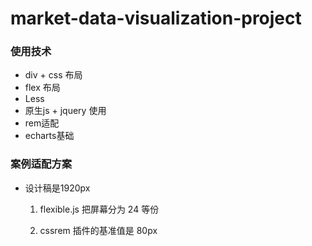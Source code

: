 # market-data-visualization-project
### 使用技术

- div + css 布局
- flex 布局
- Less
- 原生js + jquery 使用
- rem适配
- echarts基础

### 案例适配方案

- 设计稿是1920px  

  1. flexible.js 把屏幕分为 24 等份

  2. cssrem 插件的基准值是  80px 
